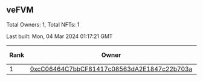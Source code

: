 ## veFVM

Total Owners: 1, Total NFTs: 1

Last built: Mon, 04 Mar 2024 01:17:21 GMT

| Rank | Owner | Voting Power | Influence | NFTs Id |
| --- | --- | --- | --- | --- |
  | 1 | [0xcC06464C7bbCF81417c08563dA2E1847c22b703a](https://debank.com/profile/0xcC06464C7bbCF81417c08563dA2E1847c22b703a?chain=ftm) | 316,350.318 | 4.54645% | 1 |